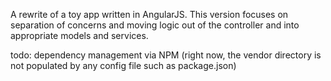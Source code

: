 A rewrite of a toy app written in AngularJS. This version focuses on separation of concerns and moving logic out of the controller and into appropriate models and services.

todo: dependency management via NPM (right now, the vendor directory is not populated by any config file such as package.json)